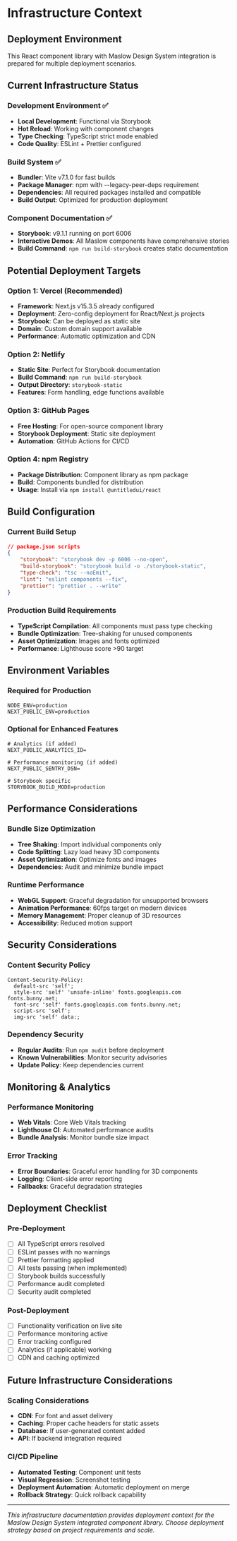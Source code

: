 # Infrastructure Context

## Deployment Environment

This React component library with Maslow Design System integration is prepared for multiple deployment scenarios.

## Current Infrastructure Status

### Development Environment ✅

- **Local Development**: Functional via Storybook
- **Hot Reload**: Working with component changes
- **Type Checking**: TypeScript strict mode enabled
- **Code Quality**: ESLint + Prettier configured

### Build System ✅

- **Bundler**: Vite v7.1.0 for fast builds
- **Package Manager**: npm with --legacy-peer-deps requirement
- **Dependencies**: All required packages installed and compatible
- **Build Output**: Optimized for production deployment

### Component Documentation ✅

- **Storybook**: v9.1.1 running on port 6006
- **Interactive Demos**: All Maslow components have comprehensive stories
- **Build Command**: `npm run build-storybook` creates static documentation

## Potential Deployment Targets

### Option 1: Vercel (Recommended)

- **Framework**: Next.js v15.3.5 already configured
- **Deployment**: Zero-config deployment for React/Next.js projects
- **Storybook**: Can be deployed as static site
- **Domain**: Custom domain support available
- **Performance**: Automatic optimization and CDN

### Option 2: Netlify

- **Static Site**: Perfect for Storybook documentation
- **Build Command**: `npm run build-storybook`
- **Output Directory**: `storybook-static`
- **Features**: Form handling, edge functions available

### Option 3: GitHub Pages

- **Free Hosting**: For open-source component library
- **Storybook Deployment**: Static site deployment
- **Automation**: GitHub Actions for CI/CD

### Option 4: npm Registry

- **Package Distribution**: Component library as npm package
- **Build**: Components bundled for distribution
- **Usage**: Install via `npm install @untitledui/react`

## Build Configuration

### Current Build Setup

```json
// package.json scripts
{
    "storybook": "storybook dev -p 6006 --no-open",
    "build-storybook": "storybook build -o ./storybook-static",
    "type-check": "tsc --noEmit",
    "lint": "eslint components --fix",
    "prettier": "prettier . --write"
}
```

### Production Build Requirements

- **TypeScript Compilation**: All components must pass type checking
- **Bundle Optimization**: Tree-shaking for unused components
- **Asset Optimization**: Images and fonts optimized
- **Performance**: Lighthouse score >90 target

## Environment Variables

### Required for Production

```env
NODE_ENV=production
NEXT_PUBLIC_ENV=production
```

### Optional for Enhanced Features

```env
# Analytics (if added)
NEXT_PUBLIC_ANALYTICS_ID=

# Performance monitoring (if added)
NEXT_PUBLIC_SENTRY_DSN=

# Storybook specific
STORYBOOK_BUILD_MODE=production
```

## Performance Considerations

### Bundle Size Optimization

- **Tree Shaking**: Import individual components only
- **Code Splitting**: Lazy load heavy 3D components
- **Asset Optimization**: Optimize fonts and images
- **Dependencies**: Audit and minimize bundle impact

### Runtime Performance

- **WebGL Support**: Graceful degradation for unsupported browsers
- **Animation Performance**: 60fps target on modern devices
- **Memory Management**: Proper cleanup of 3D resources
- **Accessibility**: Reduced motion support

## Security Considerations

### Content Security Policy

```http
Content-Security-Policy:
  default-src 'self';
  style-src 'self' 'unsafe-inline' fonts.googleapis.com fonts.bunny.net;
  font-src 'self' fonts.googleapis.com fonts.bunny.net;
  script-src 'self';
  img-src 'self' data:;
```

### Dependency Security

- **Regular Audits**: Run `npm audit` before deployment
- **Known Vulnerabilities**: Monitor security advisories
- **Update Policy**: Keep dependencies current

## Monitoring & Analytics

### Performance Monitoring

- **Web Vitals**: Core Web Vitals tracking
- **Lighthouse CI**: Automated performance audits
- **Bundle Analysis**: Monitor bundle size impact

### Error Tracking

- **Error Boundaries**: Graceful error handling for 3D components
- **Logging**: Client-side error reporting
- **Fallbacks**: Graceful degradation strategies

## Deployment Checklist

### Pre-Deployment

- [ ] All TypeScript errors resolved
- [ ] ESLint passes with no warnings
- [ ] Prettier formatting applied
- [ ] All tests passing (when implemented)
- [ ] Storybook builds successfully
- [ ] Performance audit completed
- [ ] Security audit completed

### Post-Deployment

- [ ] Functionality verification on live site
- [ ] Performance monitoring active
- [ ] Error tracking configured
- [ ] Analytics (if applicable) working
- [ ] CDN and caching optimized

## Future Infrastructure Considerations

### Scaling Considerations

- **CDN**: For font and asset delivery
- **Caching**: Proper cache headers for static assets
- **Database**: If user-generated content added
- **API**: If backend integration required

### CI/CD Pipeline

- **Automated Testing**: Component unit tests
- **Visual Regression**: Screenshot testing
- **Deployment Automation**: Automatic deployment on merge
- **Rollback Strategy**: Quick rollback capability

---

_This infrastructure documentation provides deployment context for the Maslow Design System integrated component library. Choose deployment strategy based on project requirements and scale._
